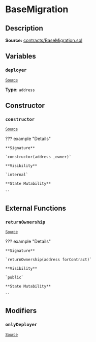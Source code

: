 # BaseMigration

## Description

**Source:** [contracts/BaseMigration.sol](https://github.com/Synthetixio/synthetix/tree/v2.52.1-ovm/contracts/BaseMigration.sol)

## Variables

### `deployer`

<sub>[Source](https://github.com/Synthetixio/synthetix/tree/v2.52.1-ovm/contracts/BaseMigration.sol#L6)</sub>

**Type:** `address`

## Constructor

### `constructor`

<sub>[Source](https://github.com/Synthetixio/synthetix/tree/v2.52.1-ovm/contracts/BaseMigration.sol#L8)</sub>

??? example "Details"

    **Signature**

    `constructor(address _owner)`

    **Visibility**

    `internal`

    **State Mutability**

    ``

## External Functions

### `returnOwnership`

<sub>[Source](https://github.com/Synthetixio/synthetix/tree/v2.52.1-ovm/contracts/BaseMigration.sol#L13)</sub>

??? example "Details"

    **Signature**

    `returnOwnership(address forContract)`

    **Visibility**

    `public`

    **State Mutability**

    ``

## Modifiers

### `onlyDeployer`

<sub>[Source](https://github.com/Synthetixio/synthetix/tree/v2.52.1-ovm/contracts/BaseMigration.sol#L34)</sub>
